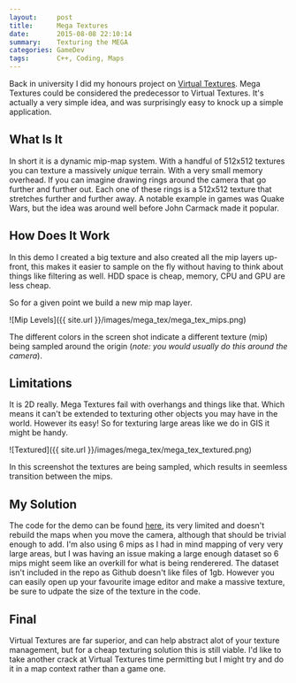 ```yaml
---
layout:     post
title:      Mega Textures
date:       2015-08-08 22:10:14
summary:    Texturing the MEGA
categories: GameDev
tags:       C++, Coding, Maps
---
```



Back in university I did my honours project on [Virtual Textures](https://vimeo.com/66203380). Mega Textures could be considered the predecessor to Virtual Textures. It's actually a very simple idea, and was surprisingly easy to knock up a simple application.

## What Is It

In short it is a dynamic mip-map system. With a handful of 512x512 textures you can texture a massively _unique_ terrain. With a very small memory overhead. If you can imagine drawing rings around the camera that go further and further out. Each one of these rings is a 512x512 texture that stretches further and further away. A notable example in games was Quake Wars, but the idea was around well before John Carmack made it popular.


## How Does It Work

In this demo I created a big texture and also created all the mip layers up-front, this makes it easier to sample on the fly without having to think about things like filtering as well. HDD space is cheap, memory, CPU and GPU are less cheap.

So for a given point we build a new mip map layer.

![Mip Levels]({{ site.url }}/images/mega_tex/mega_tex_mips.png)

The different colors in the screen shot indicate a different texture (mip) being sampled around the origin (_note: you would usually do this around the camera_).

## Limitations

It is 2D really. Mega Textures fail with overhangs and things like that. Which means it can't be extended to texturing other objects you may have in the world. However its easy! So for texturing large areas like we do in GIS it might be handy.

![Textured]({{ site.url }}/images/mega_tex/mega_tex_textured.png)

In this screenshot the textures are being sampled, which results in seemless transition between the mips.

## My Solution

The code for the demo can be found [here](https://github.com/PhilCK/mega-texture), its very limited and doesn't rebuild the maps when you move the camera, although that should be trivial enough to add. I'm also using 6 mips as I had in mind mapping of very very large areas, but I was having an issue making a large enough dataset so 6 mips might seem like an overkill for what is being renderered. The dataset isn't included in the repo as Github doesn't like files of 1gb. However you can easily open up your favourite image editor and make a massive texture, be sure to udpate the size of the texture in the code.

## Final

Virtual Textures are far superior, and can help abstract alot of your texture management, but for a cheap texturing solution this is still viable. I'd like to take another crack at Virtual Textures time permitting but I might try and do it in a map context rather than a game one.
